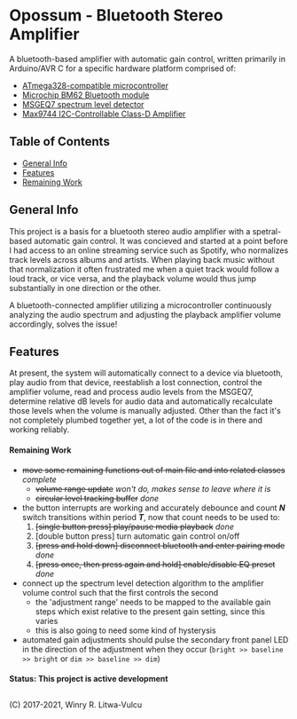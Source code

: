 # Opossum - Bluetooth Stereo Amplifier #
A bluetooth-based amplifier with automatic gain control, written primarily in Arduino/AVR C for a specific hardware platform comprised of:
  * [ATmega328-compatible microcontroller](https://www.microchip.com/wwwproducts/en/ATmega328)
  * [Microchip BM62 Bluetooth module](https://www.microchip.com/wwwproducts/en/BM62)
  * [MSGEQ7 spectrum level detector](https://www.sparkfun.com/datasheets/Components/General/MSGEQ7.pdf)
  * [Max9744 I2C-Controllable Class-D Amplifier](https://www.maximintegrated.com/en/products/analog/audio/MAX9744.html)



## Table of Contents ##
* [General Info](#general-info)
* [Features](#features)
* [Remaining Work](#remaining-work)

## General Info ##
This project is a basis for a bluetooth stereo audio amplifier with a spetral-based automatic gain control. It was concieved and started at a point before I had access to an online streaming service such as Spotify, who normalizes track levels across albums and artists. When playing back music without that normalization it often frustrated me when a quiet track would follow a loud track, or vice versa, and the playback volume would thus jump substantially in one direction or the other.

A bluetooth-connected amplifier utilizing a microcontroller continuously analyzing the audio spectrum and adjusting the playback amplifier volume accordingly, solves the issue!

## Features ##
At present, the system will automatically connect to a device via bluetooth, play audio from that device, reestablish a lost connection, control the amplifier volume, read and process audio levels from the MSGEQ7, determine relative dB levels for audio data and automatically recalculate those levels when the volume is manually adjusted. Other than the fact it's not completely plumbed together yet, a lot of the code is in there and working reliably.

#### Remaining Work ####
* ~~move some remaining functions out of main file and into related classes~~ _complete_
  * ~~volume range update~~ _won't do, makes sense to leave where it is_
  * ~~circular level tracking buffer~~ _done_
* the button interrupts are working and accurately debounce and count _**N**_ switch transitions within period _**T**_, now that count needs to be used to:
  1) ~~[single button press] play/pause media playback~~ _done_
  2) [double button press] turn automatic gain control on/off
  3) ~~[press and hold down] disconnect bluetooth and enter pairing mode~~ _done_
  4) ~~[press once, then press again and hold] enable/disable EQ preset~~ _done_
* connect up the spectrum level detection algorithm to the amplifier volume control such that the first controls the second
  * the 'adjustment range' needs to be mapped to the available gain steps which exist relative to the present gain setting, since this varies
  * this is also going to need some kind of hysterysis
* automated gain adjustments should pulse the secondary front panel LED in the direction of the adjustment when they occur (`bright >> baseline >> bright` or `dim >> baseline >> dim`)

#### Status: This project is active development ####

## ##
(C) 2017-2021, Winry R. Litwa-Vulcu
